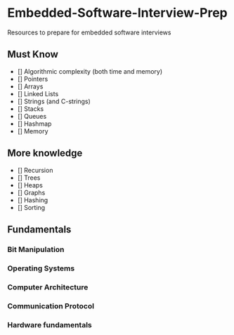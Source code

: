 # Embedded-Software-Interview-Prep

Resources to prepare for embedded software interviews

## Must Know
- [] Algorithmic complexity (both time and memory)
- [] Pointers
- [] Arrays
- [] Linked Lists
- [] Strings (and C-strings)
- [] Stacks
- [] Queues
- [] Hashmap
- [] Memory

## More knowledge
- [] Recursion
- [] Trees
- [] Heaps
- [] Graphs
- [] Hashing
- [] Sorting

## Fundamentals
### Bit Manipulation
### Operating Systems
### Computer Architecture
### Communication Protocol
### Hardware fundamentals
